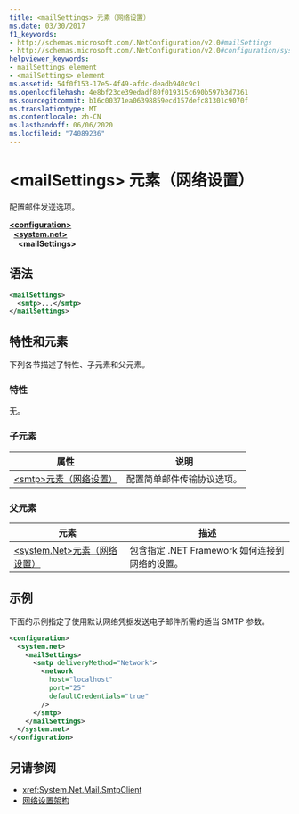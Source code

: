 ```yaml
---
title: <mailSettings> 元素（网络设置）
ms.date: 03/30/2017
f1_keywords:
- http://schemas.microsoft.com/.NetConfiguration/v2.0#mailSettings
- http://schemas.microsoft.com/.NetConfiguration/v2.0#configuration/system.net/mailSettings
helpviewer_keywords:
- mailSettings element
- <mailSettings> element
ms.assetid: 54f0f153-17e5-4f49-afdc-deadb940c9c1
ms.openlocfilehash: 4e8bf23ce39edadf80f019315c690b597b3d7361
ms.sourcegitcommit: b16c00371ea06398859ecd157defc81301c9070f
ms.translationtype: MT
ms.contentlocale: zh-CN
ms.lasthandoff: 06/06/2020
ms.locfileid: "74089236"
---
```

# <a name="mailsettings-element-network-settings"></a>\<mailSettings> 元素（网络设置）
配置邮件发送选项。  

[**\<configuration>**](../configuration-element.md)\
&nbsp;&nbsp;[**\<system.net>**](system-net-element-network-settings.md)\
&nbsp;&nbsp;&nbsp;&nbsp;**\<mailSettings>**

## <a name="syntax"></a>语法  
  
```xml  
<mailSettings>
  <smtp>...</smtp>  
</mailSettings>
```  
  
## <a name="attributes-and-elements"></a>特性和元素  
 下列各节描述了特性、子元素和父元素。  
  
### <a name="attributes"></a>特性  
 无。  
  
### <a name="child-elements"></a>子元素  
  
|属性|说明|  
|---------------|-----------------|  
|[\<smtp>元素（网络设置）](smtp-element-network-settings.md)|配置简单邮件传输协议选项。|  
  
### <a name="parent-elements"></a>父元素  
  
|**元素**|**描述**|  
|-----------------|---------------------|  
|[\<system.Net>元素（网络设置）](system-net-element-network-settings.md)|包含指定 .NET Framework 如何连接到网络的设置。|  
  
## <a name="example"></a>示例  
 下面的示例指定了使用默认网络凭据发送电子邮件所需的适当 SMTP 参数。  
  
```xml  
<configuration>  
  <system.net>  
    <mailSettings>  
      <smtp deliveryMethod="Network">  
        <network  
          host="localhost"  
          port="25"  
          defaultCredentials="true"  
        />  
      </smtp>  
    </mailSettings>  
  </system.net>  
</configuration>  
```  
  
## <a name="see-also"></a>另请参阅

- <xref:System.Net.Mail.SmtpClient>
- [网络设置架构](index.md)
